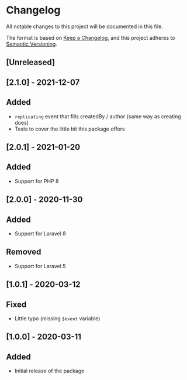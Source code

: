 # Changelog

All notable changes to this project will be documented in this file.

The format is based on [Keep a Changelog](https://keepachangelog.com/en/1.0.0/),
and this project adheres to [Semantic Versioning](https://semver.org/spec/v2.0.0.html).

## [Unreleased]

## [2.1.0] - 2021-12-07

## Added

- `replicating` event that fills createdBy / author (same way as creating does)
- Tests to cover the little bit this package offers

## [2.0.1] - 2021-01-20

## Added

- Support for PHP 8

## [2.0.0] - 2020-11-30

## Added

- Support for Laravel 8

## Removed

- Support for Laravel 5

## [1.0.1] - 2020-03-12

## Fixed

- Little typo (missing `$event` variable)

## [1.0.0] - 2020-03-11

## Added

- Initial release of the package
